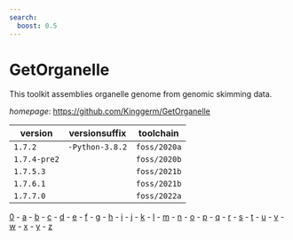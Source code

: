 ```yaml
---
search:
  boost: 0.5
---
```

# GetOrganelle

This toolkit assemblies organelle genome from genomic skimming data.

*homepage*: <https://github.com/Kinggerm/GetOrganelle>

version | versionsuffix | toolchain
--------|---------------|----------
``1.7.2`` | ``-Python-3.8.2`` | ``foss/2020a``
``1.7.4-pre2`` |  | ``foss/2020b``
``1.7.5.3`` |  | ``foss/2021b``
``1.7.6.1`` |  | ``foss/2021b``
``1.7.7.0`` |  | ``foss/2022a``

[0](../0/index.md) - [a](../a/index.md) - [b](../b/index.md) - [c](../c/index.md) - [d](../d/index.md) - [e](../e/index.md) - [f](../f/index.md) - [g](../g/index.md) - [h](../h/index.md) - [i](../i/index.md) - [j](../j/index.md) - [k](../k/index.md) - [l](../l/index.md) - [m](../m/index.md) - [n](../n/index.md) - [o](../o/index.md) - [p](../p/index.md) - [q](../q/index.md) - [r](../r/index.md) - [s](../s/index.md) - [t](../t/index.md) - [u](../u/index.md) - [v](../v/index.md) - [w](../w/index.md) - [x](../x/index.md) - [y](../y/index.md) - [z](../z/index.md)

